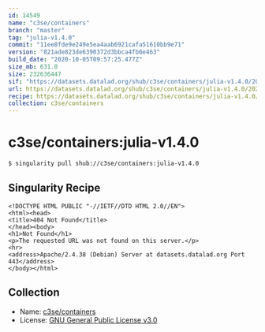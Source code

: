 ```yaml
---
id: 14549
name: "c3se/containers"
branch: "master"
tag: "julia-v1.4.0"
commit: "11ee8fde9e249e5ea4aab6921cafa51610bb9e71"
version: "821ade823de6390372d3bbca4fb6e463"
build_date: "2020-10-05T09:57:25.477Z"
size_mb: 631.0
size: 232636447
sif: "https://datasets.datalad.org/shub/c3se/containers/julia-v1.4.0/2020-10-05-11ee8fde-821ade82/821ade823de6390372d3bbca4fb6e463.sif"
url: https://datasets.datalad.org/shub/c3se/containers/julia-v1.4.0/2020-10-05-11ee8fde-821ade82/
recipe: https://datasets.datalad.org/shub/c3se/containers/julia-v1.4.0/2020-10-05-11ee8fde-821ade82/Singularity
collection: c3se/containers
---
```


# c3se/containers:julia-v1.4.0

```bash
$ singularity pull shub://c3se/containers:julia-v1.4.0
```

## Singularity Recipe

```singularity
<!DOCTYPE HTML PUBLIC "-//IETF//DTD HTML 2.0//EN">
<html><head>
<title>404 Not Found</title>
</head><body>
<h1>Not Found</h1>
<p>The requested URL was not found on this server.</p>
<hr>
<address>Apache/2.4.38 (Debian) Server at datasets.datalad.org Port 443</address>
</body></html>
```

## Collection

 - Name: [c3se/containers](https://github.com/c3se/containers)
 - License: [GNU General Public License v3.0](https://api.github.com/licenses/gpl-3.0)

